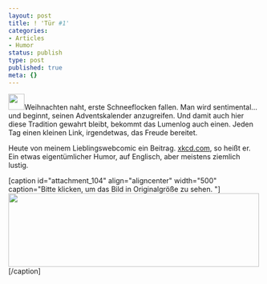 ```yaml
---
layout: post
title: ! 'Tür #1'
categories:
- Articles
- Humor
status: publish
type: post
published: true
meta: {}
---
```

<img class="alignleft size-full wp-image-106" title="Adventskalender-Icon" src="http://lumenpage.com/blog/wp-content/uploads/2008/12/mail-32.png" alt="" width="32" height="32" />Weihnachten naht, erste Schneeflocken fallen. Man wird sentimental... und beginnt, seinen Adventskalender anzugreifen. Und damit auch hier diese Tradition gewahrt bleibt, bekommt das Lumenlog auch einen. Jeden Tag einen kleinen Link, irgendetwas, das Freude bereitet.<!--more-->

Heute von meinem Lieblingswebcomic ein Beitrag. <a title="Für Faule... ;)" href="http://xkcd.com">xkcd.com</a>, so heißt er. Ein etwas eigentümlicher Humor, auf Englisch, aber meistens ziemlich lustig.

[caption id="attachment_104" align="aligncenter" width="500" caption="Bitte klicken, um das Bild in Originalgröße zu sehen. "]<a href="http://xkcd.com/361/"><img class="size-medium wp-image-104" title="Christmas back home." src="http://lumenpage.com/blog/wp-content/uploads/2008/12/christmas_back_home-500x147.png" alt="" width="500" height="147" /></a>[/caption] 

